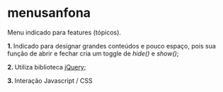 # menusanfona
Menu indicado para features (tópicos).

<p><strong>1. </strong>Indicado para designar grandes conteúdos e pouco espaço, pois sua função de abrir e fechar cria um toggle de <i>hide()</i> e <i>show()</i>;</p>
<p><strong>2. </strong>Utiliza biblioteca <a href="https://code.jquery.com/" target="_blank">jQuery</a>;</p>
<p><strong>3. </strong>Interação Javascript / CSS</p>
